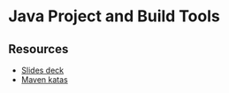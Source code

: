# Java Project and Build Tools

## Resources

* [Slides deck](Build%20tools.pdf)
* [Maven katas](https://github.com/codurance/maven-katas)